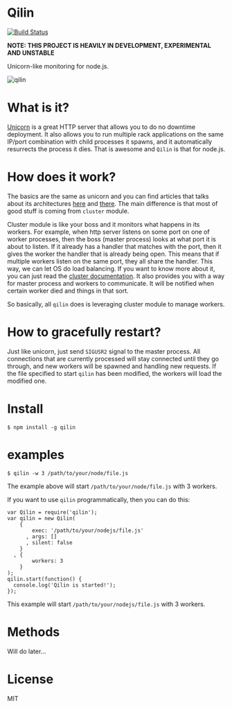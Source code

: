 Qilin
=====

[![Build
Status](https://secure.travis-ci.org/atsuya/qilin.png)](http://travis-ci.org/atsuya/qilin)

**NOTE: THIS PROJECT IS HEAVILY IN DEVELOPMENT, EXPERIMENTAL AND UNSTABLE**

Unicorn-like monitoring for node.js.

![qilin](https://raw.github.com/atsuya/qilin/master/documents/qilin.jpg)


What is it?
===========

[Unicorn](http://unicorn.bogomips.org/) is a great HTTP server that allows you to do no downtime deployment. It also allows you to run multiple rack applications on the same IP/port combination with child processes it spawns, and it automatically resurrects the process it dies. That is awesome and ``Qilin`` is that for node.js.


How does it work?
=================

The basics are the same as unicorn and you can find articles that talks about its architectures [here](https://github.com/blog/517-unicorn) and [there](http://tomayko.com/writings/unicorn-is-unix). The main difference is that most of good stuff is coming from ``cluster`` module.

Cluster module is like your boss and it monitors what happens in its workers. For example, when http server listens on some port on one of worker processes, then the boss (master process) looks at what port it is about to listen. If it already has a handler that matches with the port, then it gives the worker the handler that is already being open. This means that if multiple workers listen on the same port, they all share the handler. This way, we can let OS do load balancing. If you want to know more about it, you can just read the [cluster documentation](http://nodejs.org/api/cluster.html). It also provides you with a way for master process and workers to communicate.
It will be notified when certain worker died and things in that sort.

So basically, all ``qilin`` does is leveraging cluster module to manage workers.


How to gracefully restart?
==========================

Just like unicorn, just send ``SIGUSR2`` signal to the master process. All connections that are currently processed will stay connected until they go through, and new workers will be spawned and handling new requests. If the file specified to start ``qilin`` has been modified, the workers will load the modified one.


Install
=======
```
$ npm install -g qilin
```


examples
========
```
$ qilin -w 3 /path/to/your/node/file.js
```

The example above will start ``/path/to/your/node/file.js`` with 3 workers.

If you want to use ``qilin`` programmatically, then you can do this:

```
var Qilin = require('qilin');
var qilin = new Qilin(
    {
        exec: '/path/to/your/nodejs/file.js'
      , args: []
      , silent: false
    }
  , {
        workers: 3
    }
);
qilin.start(function() {
  console.log('Qilin is started!');
});
```

This example will start ``/path/to/your/nodejs/file.js`` with 3 workers.


Methods
=======

Will do later...


License
========

MIT
